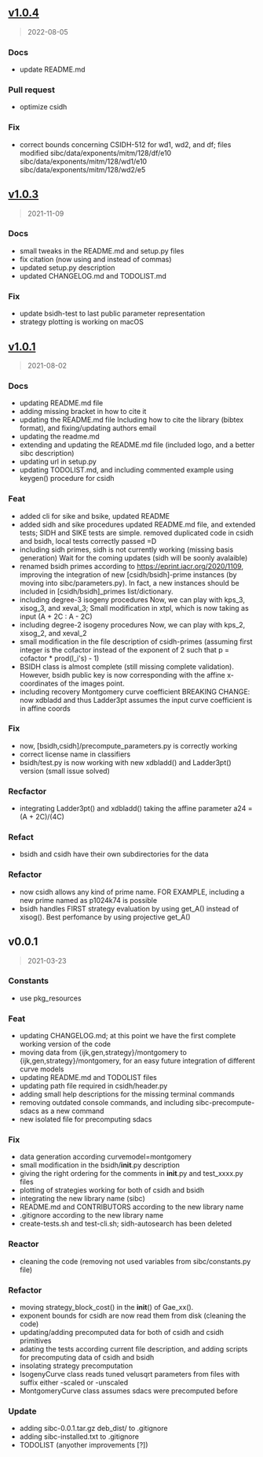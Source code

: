 
<a name="v1.0.4"></a>
## [v1.0.4](https://github.com/JJChiDguez/sibc/compare/v1.0.3...v1.0.4)

> 2022-08-05

### Docs

* update README.md

### Pull request

* optimize csidh 

### Fix

* correct bounds concerning CSIDH-512 for wd1, wd2, and df; files modified               sibc/data/exponents/mitm/128/df/e10               sibc/data/exponents/mitm/128/wd1/e10               sibc/data/exponents/mitm/128/wd2/e5


<a name="v1.0.3"></a>
## [v1.0.3](https://github.com/JJChiDguez/sibc/compare/v1.0.1...v1.0.3)

> 2021-11-09

### Docs

* small tweaks in the README.md and setup.py files
* fix citation (now using and instead of commas)
* updated setup.py description
* updated CHANGELOG.md and TODOLIST.md

### Fix

* update bsidh-test to last public parameter representation
* strategy plotting is working on macOS


<a name="v1.0.1"></a>
## [v1.0.1](https://github.com/JJChiDguez/sibc/compare/v0.0.1...v1.0.1)

> 2021-08-02

### Docs

* updating README.md file
* adding missing bracket in how to cite it
* updating the README.md file Including how to cite the library (bibtex format), and fixing/updating authors email
* updating the readme.md
* extending and updating the README.md file (included logo, and a better sibc description)
* updating url in setup.py
* updating TODOLIST.md, and including commented example using keygen() procedure for csidh

### Feat

* added cli for sike and bsike, updated README
* added sidh and sike procedures updated README.md file, and extended tests; SIDH and SIKE tests are simple. removed duplicated code in csidh and bsidh, local tests correctly passed =D
* including sidh primes, sidh is not currently working (missing basis generation)      Wait for the coming updates (sidh will be soonly avalaible)
* renamed bsidh primes according to https://eprint.iacr.org/2020/1109, improving the integration of new [csidh/bsidh]-prime instances (by moving into sibc/parameters.py). In fact, a new instances should be included in [csidh/bsidh]_primes list/dictionary.
* including degree-3 isogeny procedures Now, we can play with kps_3, xisog_3, and xeval_3; Small modification in xtpl, which is now taking as input (A + 2C : A - 2C)
* including degree-2 isogeny procedures Now, we can play with kps_2, xisog_2, and xeval_2
* small modification in the file description of csidh-primes (assuming first integer is the cofactor instead of the exponent of 2 such that p = cofactor * prod(l_i's) - 1)
* BSIDH class is almost complete (still missing complete validation). However, bsidh public key is now corresponding with the affine x-coordinates of the images point.
* including recovery Montgomery curve coefficient BREAKING CHANGE: now xdbladd and thus Ladder3pt assumes the input curve coefficient is in affine coords

### Fix

* now, [bsidh,csidh]/precompute_parameters.py is correctly working
* correct license name in classifiers
* bsidh/test.py is now working with new xdbladd() and Ladder3pt() version (small issue solved)

### Recfactor

* integrating Ladder3pt() and xdbladd() taking the affine parameter a24 = (A + 2C)/(4C)

### Refact

* bsidh and csidh have their own subdirectories for the data

### Refactor

* now csidh allows any kind of prime name. FOR EXAMPLE, including a new prime named as p1024k74 is possible
* bsidh handles FIRST strategy evaluation by using get_A() instead of xisog(). Best perfomance by using projective get_A()


<a name="v0.0.1"></a>
## v0.0.1

> 2021-03-23

### Constants

* use pkg_resources

### Feat

* updating CHANGELOG.md; at this point we have the first complete working version of the code
* moving data from {ijk,gen,strategy}/montgomery to {ijk,gen,strategy}/montgomery, for an easy future integration of different curve models
* updating README.md and TODOLIST files
* updating path file required in csidh/header.py
* adding small help descriptions for the missing terminal commands
* removing outdated console commands, and including sibc-precompute-sdacs as a new command
* new isolated file for precomputing sdacs

### Fix

* data generation according curvemodel=montgomery
* small modification in the bsidh/__init__.py description
* giving the right ordering for the comments in __init__.py and test_xxxx.py files
* plotting of strategies working for both of csidh and bsidh
* integrating the new library name (sibc)
* README.md and CONTRIBUTORS according to the new library name
* .gitignore according to the new library name
* create-tests.sh and test-cli.sh; sidh-autosearch has been deleted

### Reactor

* cleaning the code (removing not used variables from sibc/constants.py file)

### Refactor

* moving strategy_block_cost() in the __init__() of Gae_xx().
* exponent bounds for csidh are now read them from disk (cleaning the code)
* updating/adding precomputed data for both of csidh and csidh primitives
* adating the tests according current file description, and adding scripts for precomputing data of csidh and bsidh
* insolating strategy precomputation
* IsogenyCurve class reads tuned velusqrt parameters from files with suffix either -scaled or -unscaled
* MontgomeryCurve class assumes sdacs were precomputed before

### Update

* adding sibc-0.0.1.tar.gz deb_dist/ to .gitignore
* adding sibc-installed.txt to .gitignore
* TODOLIST (anyother improvements [?])

